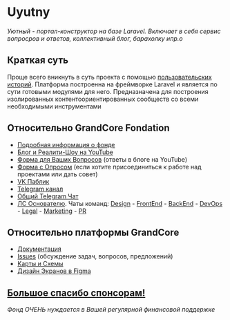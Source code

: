 # Uyutny
*Уютный - портал-конструктор на базе Laravel. Включает в себя сервис вопросров и ответов, коллективный блог, барахолку ипр.о*

## Краткая суть 
Проще всего вникнуть в суть проекта с помощью [пользовательских историй](https://github.com/grandcore/GrandCore_Planform/blob/master/documentation/stories.md). Платформа построенна на фреймворке Laravel и является по сути готовыми модулями для него. Предназначена для построения изолированных контентоориентированных сообществ со всеми необходимыми инструментами

## Относительно GrandCore Fondation
- [Подробная информация о фонде](https://github.com/grandcore/Grandcore_Information)
- [Блог и Реалити-Шоу на YouTube](https://www.youtube.com/channel/UCCcI0eNBhfd0qHIzZLDvKVA)
- [Форма для Ваших Вопросов](https://forms.gle/WSUskFHmhyangj3b9) (ответы в блоге на YouTube)
- [Форма с Опросом](https://forms.gle/pMY5AqqdYUzMhdSK8) (если хотите присоединиться к работе над проектами или дать совет)
- [VK Паблик](https://vk.com/grandcore)
- [Telegram канал](https://t.me/grandcore)
- [Общий Telegram Чат](https://t.me/grandcore_chat)
- [ЛС Основателю](https://t.me/i0zgMRV49fX). 
Чаты команд: [Design](https://cutt.ly/4wZ8fdO) - [FrontEnd](https://cutt.ly/LwZ8hiU) - [BackEnd](https://cutt.ly/uwZ8GXF) - [DevOps](https://cutt.ly/GwZ8jEy) - [Legal](https://cutt.ly/YwZ8kpE) - [Marketing](https://cutt.ly/swZ8kYK) - [PR](https://cutt.ly/WwZ8k2u) 

## Относительно платформы GrandCore 
- [Документация](https://github.com/grandcore/GrandCore_Planform/tree/master/documentation)
- [Issues](https://github.com/grandcore/GrandCore_Planform/issues) (обсуждение задач, вопросов, предложений)
- [Карты и Схемы](https://www.draw.io/?lightbox=1&highlight=0000ff&edit=_blank&layers=1&nav=1&title=grandcore.org#Uhttps%3A%2F%2Fdrive.google.com%2Fuc%3Fid%3D1pdNwWqCsGxdrEGcJ6Gn7gH1DTl_yrrLg%26export%3Ddownload)
- [Дизайн Экранов в Figma](https://www.figma.com/file/Ag33afXxUOh2otvXJhwo7i/UIs?node-id=0%3A1)


## [Большое спасибо спонсорам!](https://github.com/grandcore/Grandcore_Information/blob/master/money.md) 
*Фонд ОЧЕНЬ нуждается в Вашей регулярной финансовой поддержке*
